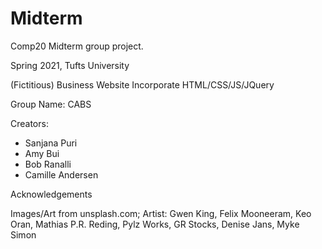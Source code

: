 # Midterm
Comp20 Midterm group project. 

Spring 2021, Tufts University

(Fictitious) Business Website
Incorporate HTML/CSS/JS/JQuery

Group Name: CABS

Creators:
- Sanjana Puri
- Amy Bui
- Bob Ranalli
- Camille Andersen

Acknowledgements

  Images/Art from unsplash.com; Artist: Gwen King, Felix Mooneeram, Keo Oran, Mathias P.R. Reding, Pylz Works, GR Stocks, Denise Jans, Myke Simon


